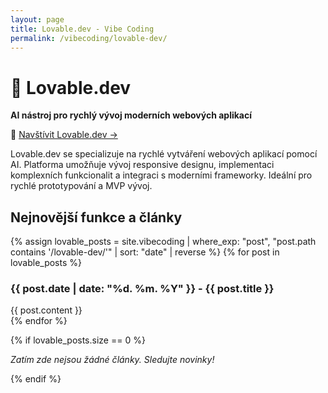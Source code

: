 ```yaml
---
layout: page
title: Lovable.dev - Vibe Coding
permalink: /vibecoding/lovable-dev/
---
```


# 💖 Lovable.dev

**AI nástroj pro rychlý vývoj moderních webových aplikací**

🔗 [Navštívit Lovable.dev →](https://lovable.dev)

Lovable.dev se specializuje na rychlé vytváření webových aplikací pomocí AI. Platforma umožňuje vývoj responsive designu, implementaci komplexních funkcionalit a integraci s moderními frameworky. Ideální pro rychlé prototypování a MVP vývoj.

## Nejnovější funkce a články

{% assign lovable_posts = site.vibecoding | where_exp: "post", "post.path contains '/lovable-dev/'" | sort: "date" | reverse %}
{% for post in lovable_posts %}
<article class="vibecoding-article">
  <h3>    {{ post.date | date: "%d. %m. %Y" }} - {{ post.title }}</h3>
  <div class="article-content">
    {{ post.content }}
  </div>

</article>
{% endfor %}

{% if lovable_posts.size == 0 %}
<p><em>Zatím zde nejsou žádné články. Sledujte novinky!</em></p>
{% endif %} 